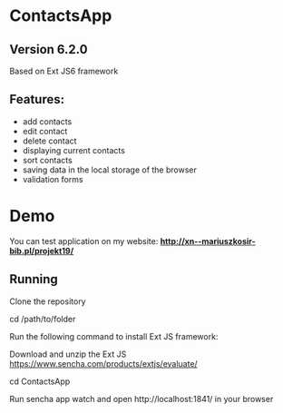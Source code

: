 # ContactsApp

## **Version 6.2.0**

Based on Ext JS6 framework

## **Features:**

-  add contacts
- edit contact
- delete contact
- displaying current contacts
- sort contacts
- saving data in the local storage of the browser
- validation forms 

# **Demo**

You can test application on my website: 
**http://xn--mariuszkosir-bib.pl/projekt19/**


## **Running**

Clone the repository

cd /path/to/folder

Run the following command to install Ext JS framework:

Download and unzip the Ext JS https://www.sencha.com/products/extjs/evaluate/

cd ContactsApp

Run sencha app watch and open http://localhost:1841/ in your browser